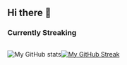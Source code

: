 ## Hi there 👋

<!--
**DennisSmuda/dennissmuda** is a ✨ _special_ ✨ repository because its `README.md` (this file) appears on your GitHub profile.

Here are some ideas to get you started:

- 🔭 I’m currently working on ...
- 🌱 I’m currently learning ...
- 👯 I’m looking to collaborate on ...
- 🤔 I’m looking for help with ...
- 💬 Ask me about ...
- 📫 How to reach me: ...
- 😄 Pronouns: ...
- ⚡ Fun fact: ...
-->

### Currently Streaking

<div style="display: flex;">
  
  ![My GitHub stats](https://github-readme-stats.vercel.app/api?username=dennissmuda&show_icons=true&theme=github_dark&bg_color=DD272700&hide_border=true)


  [![My GitHub Streak](http://github-readme-streak-stats.herokuapp.com?user=dennissmuda&theme=github-dark-blue&hide_border=true&date_format=M%20j%5B%2C%20Y%5D&background=DD272700)](https://git.io/streak-stats)
</div>
